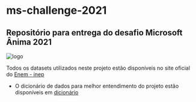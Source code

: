 # ms-challenge-2021
## Repositório para entrega do desafio Microsoft Ânima 2021

![logo](https://i.imgur.com/jxPRyD4.jpeg)

Todos os datasets utilizados neste projeto estão disponíveis no site oficial do [Enem - inep](https://www.gov.br/inep/pt-br/acesso-a-informacao/dados-abertos/microdados/enem)


* O dicionário de dados para melhor entendimento do projeto estão disponíveis em [dicionário](#dicionario)
